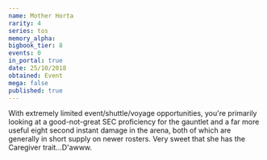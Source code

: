 ```yaml
---
name: Mother Horta
rarity: 4
series: tos
memory_alpha:
bigbook_tier: 8
events: 0
in_portal: true
date: 25/10/2018
obtained: Event
mega: false
published: true
---
```


With extremely limited event/shuttle/voyage opportunities, you're primarily looking at a good-not-great SEC proficiency for the gauntlet and a far more useful eight second instant damage in the arena, both of which are generally in short supply on newer rosters. Very sweet that she has the Caregiver trait...D'awww.
